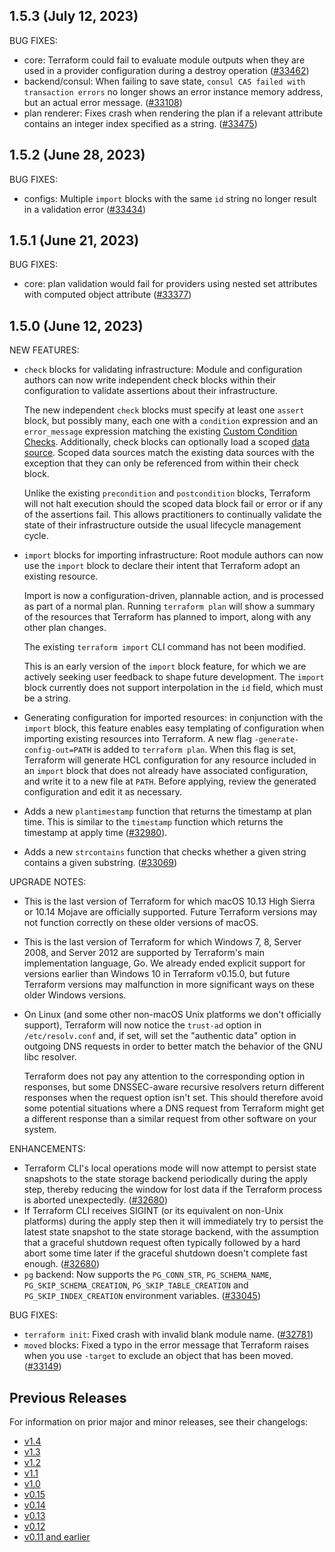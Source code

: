 ## 1.5.3 (July 12, 2023)

BUG FIXES:

* core: Terraform could fail to evaluate module outputs when they are used in a provider configuration during a destroy operation ([#33462](https://github.com/hashicorp/terraform/pull/33462))
* backend/consul: When failing to save state, `consul CAS failed with transaction errors` no longer shows an error instance memory address, but an actual error message. ([#33108](https://github.com/hashicorp/terraform/pull/33108))
* plan renderer: Fixes crash when rendering the plan if a relevant attribute contains an integer index specified as a string. ([#33475](https://github.com/hashicorp/terraform/issues/33475))

## 1.5.2 (June 28, 2023)

BUG FIXES:

* configs: Multiple `import` blocks with the same `id` string no longer result in a validation error ([#33434](https://github.com/hashicorp/terraform/issues/33434))

## 1.5.1 (June 21, 2023)

BUG FIXES:

* core: plan validation would fail for providers using nested set attributes with computed object attribute ([#33377](https://github.com/hashicorp/terraform/issues/33377))

## 1.5.0 (June 12, 2023)

NEW FEATURES:

* `check` blocks for validating infrastructure: Module and configuration authors can now write independent check blocks within their configuration to validate assertions about their infrastructure.

    The new independent `check` blocks must specify at least one `assert` block, but possibly many, each one with a `condition` expression and an `error_message` expression matching the existing [Custom Condition Checks](https://developer.hashicorp.com/terraform/language/v1.4.x/expressions/custom-conditions). 
    Additionally, check blocks can optionally load a scoped [data source](https://developer.hashicorp.com/terraform/language/v1.4.x/data-sources). Scoped data sources match the existing data sources with the exception that they can only be referenced from within their check block.

    Unlike the existing `precondition` and `postcondition` blocks, Terraform will not halt execution should the scoped data block fail or error or if any of the assertions fail. 
    This allows practitioners to continually validate the state of their infrastructure outside the usual lifecycle management cycle. 
    
* `import` blocks for importing infrastructure: Root module authors can now use the `import` block to declare their intent that Terraform adopt an existing resource. 
  
    Import is now a configuration-driven, plannable action, and is processed as part of a normal plan. Running `terraform plan` will show a summary of the resources that Terraform has planned to import, along with any other plan changes. 
    
    The existing `terraform import` CLI command has not been modified.
    
    This is an early version of the `import` block feature, for which we are actively seeking user feedback to shape future development. The `import` block currently does not support interpolation in the `id` field, which must be a string.

* Generating configuration for imported resources: in conjunction with the `import` block, this feature enables easy templating of configuration when importing existing resources into Terraform. A new flag `-generate-config-out=PATH` is added to `terraform plan`. When this flag is set, Terraform will generate HCL configuration for any resource included in an `import` block that does not already have associated configuration, and write it to a new file at `PATH`. Before applying, review the generated configuration and edit it as necessary.

* Adds a new `plantimestamp` function that returns the timestamp at plan time. This is similar to the `timestamp` function which returns the timestamp at apply time ([#32980](https://github.com/hashicorp/terraform/pull/32980)).
* Adds a new `strcontains` function that checks whether a given string contains a given substring. ([#33069](https://github.com/hashicorp/terraform/issues/33069))


UPGRADE NOTES:

* This is the last version of Terraform for which macOS 10.13 High Sierra or 10.14 Mojave are officially supported. Future Terraform versions may not function correctly on these older versions of macOS.
* This is the last version of Terraform for which Windows 7, 8, Server 2008, and Server 2012 are supported by Terraform's main implementation language, Go. We already ended explicit support for versions earlier than Windows 10 in Terraform v0.15.0, but future Terraform versions may malfunction in more significant ways on these older Windows versions.
* On Linux (and some other non-macOS Unix platforms we don't officially support), Terraform will now notice the `trust-ad` option in `/etc/resolv.conf` and, if set, will set the "authentic data" option in outgoing DNS requests in order to better match the behavior of the GNU libc resolver.

    Terraform does not pay any attention to the corresponding option in responses, but some DNSSEC-aware recursive resolvers return different responses when the request option isn't set. This should therefore avoid some potential situations where a DNS request from Terraform might get a different response than a similar request from other software on your system.

ENHANCEMENTS:

* Terraform CLI's local operations mode will now attempt to persist state snapshots to the state storage backend periodically during the apply step, thereby reducing the window for lost data if the Terraform process is aborted unexpectedly. ([#32680](https://github.com/hashicorp/terraform/issues/32680))
* If Terraform CLI receives SIGINT (or its equivalent on non-Unix platforms) during the apply step then it will immediately try to persist the latest state snapshot to the state storage backend, with the assumption that a graceful shutdown request often typically followed by a hard abort some time later if the graceful shutdown doesn't complete fast enough. ([#32680](https://github.com/hashicorp/terraform/issues/32680))
* `pg` backend: Now supports the `PG_CONN_STR`, `PG_SCHEMA_NAME`, `PG_SKIP_SCHEMA_CREATION`, `PG_SKIP_TABLE_CREATION` and `PG_SKIP_INDEX_CREATION` environment variables. ([#33045](https://github.com/hashicorp/terraform/issues/33045))

BUG FIXES:

* `terraform init`: Fixed crash with invalid blank module name. ([#32781](https://github.com/hashicorp/terraform/issues/32781))
* `moved` blocks: Fixed a typo in the error message that Terraform raises when you use `-target` to exclude an object that has been moved. ([#33149](https://github.com/hashicorp/terraform/issues/33149))

## Previous Releases

For information on prior major and minor releases, see their changelogs:

* [v1.4](https://github.com/hashicorp/terraform/blob/v1.4/CHANGELOG.md)
* [v1.3](https://github.com/hashicorp/terraform/blob/v1.3/CHANGELOG.md)
* [v1.2](https://github.com/hashicorp/terraform/blob/v1.2/CHANGELOG.md)
* [v1.1](https://github.com/hashicorp/terraform/blob/v1.1/CHANGELOG.md)
* [v1.0](https://github.com/hashicorp/terraform/blob/v1.0/CHANGELOG.md)
* [v0.15](https://github.com/hashicorp/terraform/blob/v0.15/CHANGELOG.md)
* [v0.14](https://github.com/hashicorp/terraform/blob/v0.14/CHANGELOG.md)
* [v0.13](https://github.com/hashicorp/terraform/blob/v0.13/CHANGELOG.md)
* [v0.12](https://github.com/hashicorp/terraform/blob/v0.12/CHANGELOG.md)
* [v0.11 and earlier](https://github.com/hashicorp/terraform/blob/v0.11/CHANGELOG.md)
